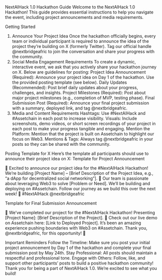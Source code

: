 NextAIHack 1.0 Hackathon Guide
Welcome to the NextAIHack 1.0 Hackathon! This guide provides essential instructions to help you navigate the event, including project announcements and media requirements.

Getting Started
1. Announce Your Project Idea
Once the hackathon officially begins, every team or individual participant is required to announce the idea of the project they’re building on X (formerly Twitter).
Tag our official handle @nextbridgeafric to join the conversation and share your progress with the community.
2. Social Media Engagement Requirements
To create a dynamic, interactive event, we ask that you actively share your hackathon journey on X. Below are guidelines for posting:
Project Idea Announcement (Required): Announce your project idea on Day 1 of the hackathon. Use the provided posting template (see below).
Daily Updates (Recommended): Post brief daily updates about your progress, challenges, and insights.
Project Milestones (Required): Post about major project milestones (e.g., completion of MVP, testing phase).
Final Submission Post (Required): Announce your final project submission with a summary, deployed link, and tag @nextbridgeafric.
3. Media and Content Requirements
Hashtags: Use #NextAIHack and #Assetchain in each post to increase visibility.
Visuals: Include screenshots, demo videos, or short screen recordings of your project in each post to make your progress tangible and engaging.
Mention the Platform: Mention that the project is built on Assetchain to highlight our focus on Web3.
Mentions & Tags: Always tag @nextbridgeafric in your posts so they can be shared with the community.

Posting Template for X
Here’s the template all participants should use to announce their project idea on X:
Template for Project Announcement

🚀 Excited to announce our project idea for the #NextAIHack Hackathon! We’re building [Project Name] – [Brief Description of the Project Idea, e.g., “a dApp for decentralized social networking”].
🤝 Our team is passionate about leveraging Web3 to solve [Problem or Need]. We’ll be building and deploying on #Assetchain.
Follow our journey as we build this over the next week! 🎉
#NextAIHack @nextbridgeafric

Template for Final Submission Announcement

🎉 We’ve completed our project for the #NextAIHack Hackathon! Presenting [Project Name]: [Brief Description of the Project].
🔗 Check out our live demo on Assetchain here: [Link to Deployed Project].
It’s been an amazing experience pushing boundaries with Web3 on #Assetchain. Thank you, @nextbridgeafric, for this opportunity! 🚀

Important Reminders
Follow the Timeline: Make sure you post your initial project announcement by Day 1 of the hackathon and complete your final submission post by May 24th.
Stay Professional: All posts should maintain a respectful and professional tone.
Engage with Others: Follow, like, and support other participants’ posts to build a positive hackathon community!
Thank you for being a part of NextAIHack 1.0. We’re excited to see what you build!



